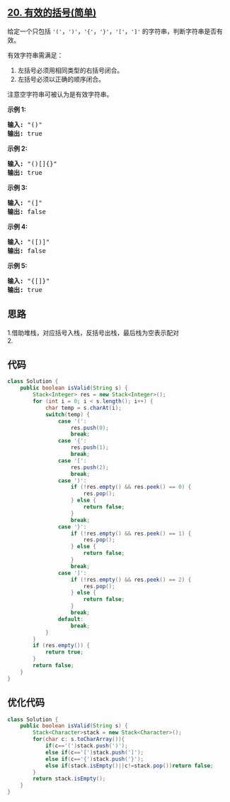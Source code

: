## [20. 有效的括号(简单)](https://leetcode-cn.com/problems/valid-parentheses/)
<div class="notranslate"><p>给定一个只包括 <code>'('</code>，<code>')'</code>，<code>'{'</code>，<code>'}'</code>，<code>'['</code>，<code>']'</code>&nbsp;的字符串，判断字符串是否有效。</p>

<p>有效字符串需满足：</p>

<ol>
	<li>左括号必须用相同类型的右括号闭合。</li>
	<li>左括号必须以正确的顺序闭合。</li>
</ol>

<p>注意空字符串可被认为是有效字符串。</p>

<p><strong>示例 1:</strong></p>

<pre><strong>输入:</strong> "()"
<strong>输出:</strong> true
</pre>

<p><strong>示例&nbsp;2:</strong></p>

<pre><strong>输入:</strong> "()[]{}"
<strong>输出:</strong> true
</pre>

<p><strong>示例&nbsp;3:</strong></p>

<pre><strong>输入:</strong> "(]"
<strong>输出:</strong> false
</pre>

<p><strong>示例&nbsp;4:</strong></p>

<pre><strong>输入:</strong> "([)]"
<strong>输出:</strong> false
</pre>

<p><strong>示例&nbsp;5:</strong></p>

<pre><strong>输入:</strong> "{[]}"
<strong>输出:</strong> true</pre>
</div>

## 思路
1.借助堆栈，对应括号入栈，反括号出栈，最后栈为空表示配对  
2.

## 代码
```java
class Solution {
    public boolean isValid(String s) {
        Stack<Integer> res = new Stack<Integer>();
        for (int i = 0; i < s.length(); i++) {
            char temp = s.charAt(i);
            switch(temp) {
                case '(':
                    res.push(0);
                    break;
                case '{':
                    res.push(1);
                    break;
                case '[':
                    res.push(2);
                    break;
                case ')':
                    if (!res.empty() && res.peek() == 0) {
                        res.pop();
                    } else {
                        return false;
                    }
                    break;
                case '}':
                    if (!res.empty() && res.peek() == 1) {
                        res.pop();
                    } else {
                        return false;
                    }
                    break;
                case ']':
                    if (!res.empty() && res.peek() == 2) {
                        res.pop();
                    } else {
                        return false;
                    }
                    break;
                default:
                    break;
            }
        }
        if (res.empty()) {
            return true;
        }
        return false;
    }
}
```

## 优化代码
```java
class Solution {
    public boolean isValid(String s) {
        Stack<Character>stack = new Stack<Character>();
        for(char c: s.toCharArray()){
            if(c=='(')stack.push(')');
            else if(c=='[')stack.push(']');
            else if(c=='{')stack.push('}');
            else if(stack.isEmpty()||c!=stack.pop())return false;
        }
        return stack.isEmpty();
    }
}
```